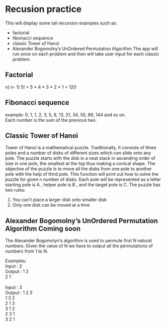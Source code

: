 # Recusion practice
This will display some tali recursion examples such as: 
* factorial
* fibonacci sequence
* classic Tower of Hanoi 
* Alexander Bogomolny’s UnOrdered Permutation Algorithm
The app will run once on each problem and then will take user input for each classic problem.

## Factorial 
 n( n- 1) 
5! = 5 * 4 * 3 * 2 * 1  = 120


## Fibonacci sequence

example: 0, 1, 1, 2, 3, 5, 8, 13, 21, 34, 55, 89, 144 and so on.  
Each number is the sum of the previous two. 


## Classic Tower of Hanoi 

Tower of Hanoi is a mathematical puzzle. Traditionally, It consists of three poles and a number of disks of different sizes which can slide onto any pole. The puzzle starts with the disk in a neat stack in ascending order of size in one pole, the smallest at the top thus making a conical shape. The objective of the puzzle is to move all the disks from one pole to another pole with the help of third pole.  This function will print out how to solve the puzzle for given n number of disks. Each pole will be represented as a letter starting pole is A , helper pole is B , and the target pole is C. 
The puzzle has two rules:

1. You can’t place a larger disk onto smaller disk
2. Only one disk can be moved at a time

## Alexander Bogomolny’s UnOrdered Permutation Algorithm  Coming soon

The Alexander Bogomolyn’s algorithm is used to permute first N natural numbers.
Given the value of N we have to output all the permutations of numbers from 1 to N.

Examples: <br />
Input : 2 <br />
Output : 1 2 <br />
         2 1 <br />
<br />
Input : 3  <br /> 
Output : 1 2 3 <br /> 
         1 3 2 <br />
         2 1 3 <br />
         3 1 2 <br />
         2 3 1 <br />
         3 2 1 <br />